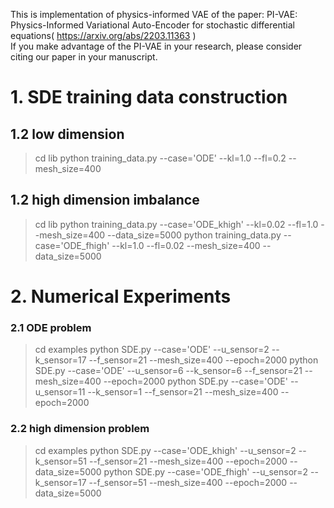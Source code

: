 This is implementation of physics-informed VAE of the paper:
PI-VAE: Physics-Informed Variational Auto-Encoder for stochastic differential equations( https://arxiv.org/abs/2203.11363 ) \
If you make advantage of the PI-VAE in your research, please consider citing our paper in your manuscript.

# 1. SDE training data construction

## 1.2 low dimension
> cd lib
> python training_data.py --case='ODE' --kl=1.0 --fl=0.2 --mesh_size=400

## 1.2 high dimension imbalance
> cd lib
> python training_data.py --case='ODE_khigh' --kl=0.02 --fl=1.0 --mesh_size=400 --data_size=5000
> python training_data.py --case='ODE_fhigh' --kl=1.0 --fl=0.02 --mesh_size=400 --data_size=5000



# 2. Numerical Experiments

### 2.1 ODE problem
> cd examples
> python SDE.py --case='ODE' --u_sensor=2 --k_sensor=17 --f_sensor=21 --mesh_size=400 --epoch=2000
> python SDE.py --case='ODE' --u_sensor=6 --k_sensor=6 --f_sensor=21 --mesh_size=400 --epoch=2000
> python SDE.py --case='ODE' --u_sensor=11 --k_sensor=1 --f_sensor=21 --mesh_size=400 --epoch=2000

### 2.2 high dimension problem
> cd examples
> python SDE.py --case='ODE_khigh' --u_sensor=2 --k_sensor=51 --f_sensor=21 --mesh_size=400 --epoch=2000 --data_size=5000
> python SDE.py --case='ODE_fhigh' --u_sensor=2 --k_sensor=17 --f_sensor=51 --mesh_size=400 --epoch=2000 --data_size=5000

